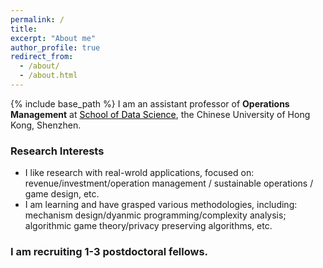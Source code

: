 ```yaml
---
permalink: /
title: 
excerpt: "About me"
author_profile: true
redirect_from: 
  - /about/
  - /about.html
---
```


{% include base_path %}
I am an assistant professor of **Operations Management** at  <a href="https://sds.cuhk.edu.cn/" target="_blank"><span style="color:black">School of Data Science</span></a>, the Chinese University of Hong Kong, Shenzhen. 

### Research Interests
* I like research with real-wrold applications, focused on: revenue/investment/operation management / sustainable operations / game design, etc. 
* I am learning and have grasped various methodologies, including: mechanism design/dyanmic programming/complexity analysis; algorithmic game theory/privacy preserving algorithms, etc.

### I am recruiting 1-3 postdoctoral fellows.






